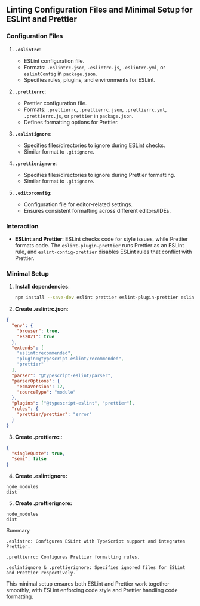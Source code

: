 ## Linting Configuration Files and Minimal Setup for ESLint and Prettier

### Configuration Files

1. **`.eslintrc`**:
   - ESLint configuration file.
   - Formats: `.eslintrc.json`, `.eslintrc.js`, `.eslintrc.yml`, or `eslintConfig` in `package.json`.
   - Specifies rules, plugins, and environments for ESLint.

2. **`.prettierrc`**:
   - Prettier configuration file.
   - Formats: `.prettierrc`, `.prettierrc.json`, `.prettierrc.yml`, `.prettierrc.js`, or `prettier` in `package.json`.
   - Defines formatting options for Prettier.

3. **`.eslintignore`**:
   - Specifies files/directories to ignore during ESLint checks.
   - Similar format to `.gitignore`.

4. **`.prettierignore`**:
   - Specifies files/directories to ignore during Prettier formatting.
   - Similar format to `.gitignore`.

5. **`.editorconfig`**:
   - Configuration file for editor-related settings.
   - Ensures consistent formatting across different editors/IDEs.

### Interaction

- **ESLint and Prettier**: ESLint checks code for style issues, while Prettier formats code. The `eslint-plugin-prettier` runs Prettier as an ESLint rule, and `eslint-config-prettier` disables ESLint rules that conflict with Prettier.

### Minimal Setup

1. **Install dependencies**:
   ```sh
   npm install --save-dev eslint prettier eslint-plugin-prettier eslint-config-prettier
2. **Create .eslintrc.json**:
```json
{
  "env": {
    "browser": true,
    "es2021": true
  },
  "extends": [
    "eslint:recommended",
    "plugin:@typescript-eslint/recommended",
    "prettier"
  ],
  "parser": "@typescript-eslint/parser",
  "parserOptions": {
    "ecmaVersion": 12,
    "sourceType": "module"
  },
  "plugins": ["@typescript-eslint", "prettier"],
  "rules": {
    "prettier/prettier": "error"
  }
}
```
3. **Create .prettierrc:**:
```json
{
  "singleQuote": true,
  "semi": false
}
```
4. **Create .eslintignore:**
```
node_modules
dist
```
5. **Create .prettierignore:**
```
node_modules
dist
```
Summary

    .eslintrc: Configures ESLint with TypeScript support and integrates Prettier.

    .prettierrc: Configures Prettier formatting rules.
    
    .eslintignore & .prettierignore: Specifies ignored files for ESLint and Prettier respectively.

This minimal setup ensures both ESLint and Prettier work together smoothly, with ESLint enforcing code style and Prettier handling code formatting.
